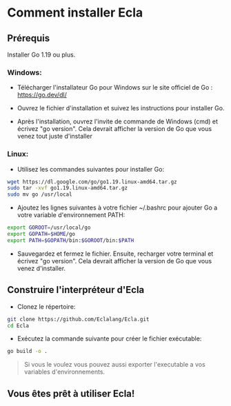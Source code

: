 # Comment installer Ecla

## Prérequis

Installer Go 1.19 ou plus.

### Windows:

- Télécharger l'installateur Go pour Windows sur le site officiel de Go : https://go.dev/dl/

- Ouvrez le fichier d'installation et suivez les instructions pour installer Go.

- Après l'installation, ouvrez l'invite de commande de Windows (cmd) et écrivez "go version". Cela devrait afficher la version de Go que vous venez tout juste d'installer

### Linux:
- Utilisez les commandes suivantes pour installer Go:

```bash
wget https://dl.google.com/go/go1.19.linux-amd64.tar.gz
sudo tar -xvf go1.19.linux-amd64.tar.gz
sudo mv go /usr/local
```

- Ajoutez les lignes suivantes à votre fichier ~/.bashrc pour ajouter Go a votre variable d'environnement PATH: 

```bash
export GOROOT=/usr/local/go
export GOPATH=$HOME/go
export PATH=$GOPATH/bin:$GOROOT/bin:$PATH
```

- Sauvegardez et fermez le fichier. Ensuite, recharger votre terminal et écrivez "go version". Cela devrait afficher la version de Go que vous venez d'installer.

## Construire l'interpréteur d'Ecla

- Clonez le répertoire:

```bash
git clone https://github.com/Eclalang/Ecla.git
cd Ecla
```

- Exécutez la commande suivante pour créer le fichier exécutable:

```bash
go build -o .
```

> Si vous le voulez vous pouvez aussi exporter l'executable a vos variables d'environnements.

## Vous êtes prêt à utiliser Ecla!
